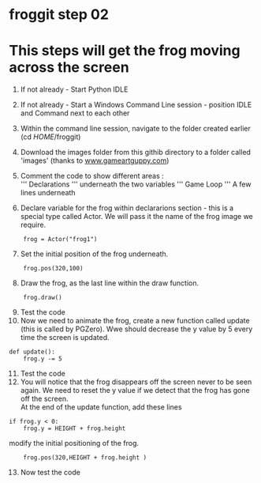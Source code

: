 # froggit step 02

# This steps will get the frog moving across the screen

1. If not already - Start Python IDLE
2. If not already - Start a Windows Command Line session - position IDLE and Command next to each other
3. Within the command line session, navigate to the folder created earlier (cd  _HOME_/froggit)
4. Download the images folder from this githib directory to a folder called 'images'  (thanks to www.gameartguppy.com)
5. Comment the code to show different areas :  
''' Declarations '''    underneath the two variables
''' Game Loop '''   A few lines underneath

6. Declare variable for the frog within declararions section - this is a special type called Actor. We will pass it the name of the frog image we require.
```  
    frog = Actor("frog1")
```
7. Set the initial position of the frog underneath.  
``` 
    frog.pos(320,100)
```    
8. Draw the frog, as the last line within the draw function.  
```
    frog.draw() 
```    
9. Test the code
10. Now we need to animate the frog, create a new function called update (this is called by PGZero). Wwe should decrease the y value by 5 every time the screen is updated.   
```
def update():  
    frog.y -= 5
```    
11. Test the code
12. You will notice that the frog disappears off the screen never to be seen again. We need to reset the y value if we detect that the frog has gone off the screen.  
At the end of the update function, add these lines  
```
if frog.y < 0:  
    frog.y = HEIGHT + frog.height  
```
modify the initial positioning of the frog.  
```
    frog.pos(320,HEIGHT + frog.height )
```
13. Now test the code   











